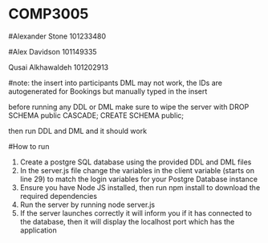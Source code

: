 # COMP3005

#Alexander Stone 101233480

#Alex Davidson 101149335

Qusai Alkhawaldeh 101202913

#note: the insert into participants DML may not work, the IDs are autogenerated
for Bookings but manually typed in the insert

before running any DDL or DML make sure to wipe the server with 
DROP SCHEMA public CASCADE;
CREATE SCHEMA public;

then run DDL and DML and it should work

#How to run
1. Create a postgre SQL database using the provided DDL and DML files
2. In the server.js file change the variables in the client variable (starts on line 29) to match the login variables for your Postgre Database instance
3. Ensure you have Node JS installed, then run npm install to download the required dependencies
4. Run the server by running node server.js
5. If the server launches correctly it will inform you if it has connected to the database, then it will display the localhost port which has the application
